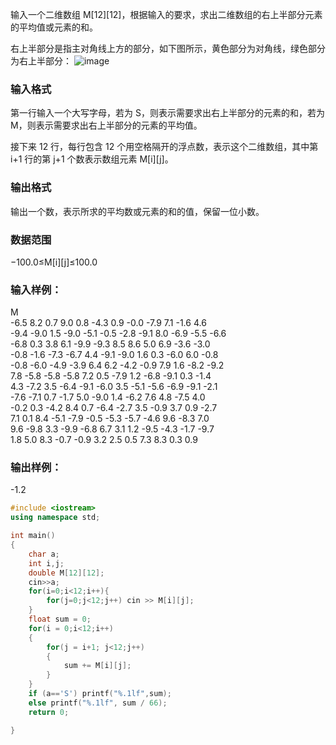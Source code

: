 输入一个二维数组 M[12][12]，根据输入的要求，求出二维数组的右上半部分元素的平均值或元素的和。

右上半部分是指主对角线上方的部分，如下图所示，黄色部分为对角线，绿色部分为右上半部分：
![image](https://user-images.githubusercontent.com/88299572/210521319-82363e92-89c6-4be9-a815-d163b05484c0.png)

### 输入格式
第一行输入一个大写字母，若为 S，则表示需要求出右上半部分的元素的和，若为 M，则表示需要求出右上半部分的元素的平均值。

接下来 12 行，每行包含 12 个用空格隔开的浮点数，表示这个二维数组，其中第 i+1 行的第 j+1 个数表示数组元素 M[i][j]。

### 输出格式
输出一个数，表示所求的平均数或元素的和的值，保留一位小数。

### 数据范围
−100.0≤M[i][j]≤100.0

### 输入样例：
M  
-6.5 8.2 0.7 9.0 0.8 -4.3 0.9 -0.0 -7.9 7.1 -1.6 4.6  
-9.4 -9.0 1.5 -9.0 -5.1 -0.5 -2.8 -9.1 8.0 -6.9 -5.5 -6.6  
-6.8 0.3 3.8 6.1 -9.9 -9.3 8.5 8.6 5.0 6.9 -3.6 -3.0  
-0.8 -1.6 -7.3 -6.7 4.4 -9.1 -9.0 1.6 0.3 -6.0 6.0 -0.8  
-0.8 -6.0 -4.9 -3.9 6.4 6.2 -4.2 -0.9 7.9 1.6 -8.2 -9.2  
7.8 -5.8 -5.8 -5.8 7.2 0.5 -7.9 1.2 -6.8 -9.1 0.3 -1.4  
4.3 -7.2 3.5 -6.4 -9.1 -6.0 3.5 -5.1 -5.6 -6.9 -9.1 -2.1  
-7.6 -7.1 0.7 -1.7 5.0 -9.0 1.4 -6.2 7.6 4.8 -7.5 4.0  
-0.2 0.3 -4.2 8.4 0.7 -6.4 -2.7 3.5 -0.9 3.7 0.9 -2.7  
7.1 0.1 8.4 -5.1 -7.9 -0.5 -5.3 -5.7 -4.6 9.6 -8.3 7.0  
9.6 -9.8 3.3 -9.9 -6.8 6.7 3.1 1.2 -9.5 -4.3 -1.7 -9.7  
1.8 5.0 8.3 -0.7 -0.9 3.2 2.5 0.5 7.3 8.3 0.3 0.9  

### 输出样例：
-1.2


```c++
#include <iostream>
using namespace std;

int main()
{
    char a;
    int i,j;
    double M[12][12];
    cin>>a;
    for(i=0;i<12;i++){
        for(j=0;j<12;j++) cin >> M[i][j];
    }
    float sum = 0;
    for(i = 0;i<12;i++)
    {
        for(j = i+1; j<12;j++)
        {
            sum += M[i][j];
        }
    }
    if (a=='S') printf("%.1lf",sum);
    else printf("%.1lf", sum / 66);
    return 0;

}
```
